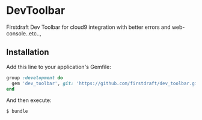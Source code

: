 # DevToolbar
Firstdraft Dev Toolbar for cloud9 integration with better errors and web-console..etc..,

## Installation
Add this line to your application's Gemfile:

```ruby
group :development do
  gem 'dev_toolbar', git: 'https://github.com/firstdraft/dev_toolbar.git'
end
```

And then execute:
```bash
$ bundle
```
